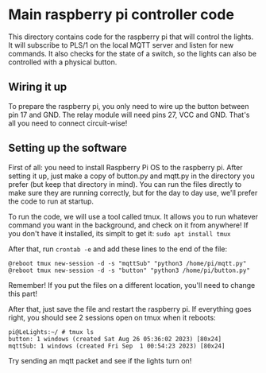 # Main raspberry pi controller code

This directory contains code for the raspberry pi that will control the lights. It will subscribe to PLS/1 on the local MQTT server and listen for new commands. It also checks for the state of a switch, so the lights can also be controlled with a physical button. 

## Wiring it up

To prepare the raspberry pi, you only need to wire up the button between pin 17 and GND. The relay module will need pins 27, VCC and GND. That's all you need to connect circuit-wise!

## Setting up the software

First of all: you need to install Raspberry Pi OS to the raspberry pi. After setting it up, just make a copy of button.py and mqtt.py in the directory you prefer (but keep that directory in mind). You can run the files directly to make sure they are running correctly, but for the day to day use, we'll prefer the code to run at startup.

To run the code, we will use a tool called tmux. It allows you to run whatever command you want in the background, and check on it from anywhere! If you don't have it installed, its simplt to get it:  `sudo apt install tmux`

After that, run  `crontab -e`  and add these lines to the end of the file:

    @reboot tmux new-session -d -s "mqttSub" "python3 /home/pi/mqtt.py"
    @reboot tmux new-session -d -s "button" "python3 /home/pi/button.py"

Remember! If you put the files on a different location, you'll need to change this part!

After that, just save the file and restart the raspberry pi. If everything goes right, you should see 2 sessions open on tmux when it reboots:

    pi@LeLights:~/ # tmux ls
    button: 1 windows (created Sat Aug 26 05:36:02 2023) [80x24]
    mqttSub: 1 windows (created Fri Sep  1 00:54:23 2023) [80x24]

Try sending an mqtt packet and see if the lights turn on!
